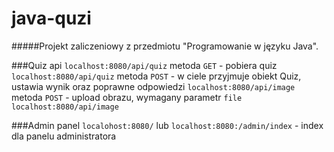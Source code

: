 # java-quzi
#####Projekt zaliczeniowy z przedmiotu "Programowanie w języku Java". 


###Quiz api
`localhost:8080/api/quiz` metoda `GET` - pobiera quiz
`localhost:8080/api/quiz` metoda `POST` - w ciele przyjmuje obiekt Quiz, ustawia wynik oraz poprawne odpowiedzi
`localhost:8080/api/image` metoda `POST` - upload obrazu, wymagany parametr `file`
 `localhost:8080/api/image`

###Admin panel
`localohost:8080/` lub `localhost:8080:/admin/index` - index dla panelu administratora